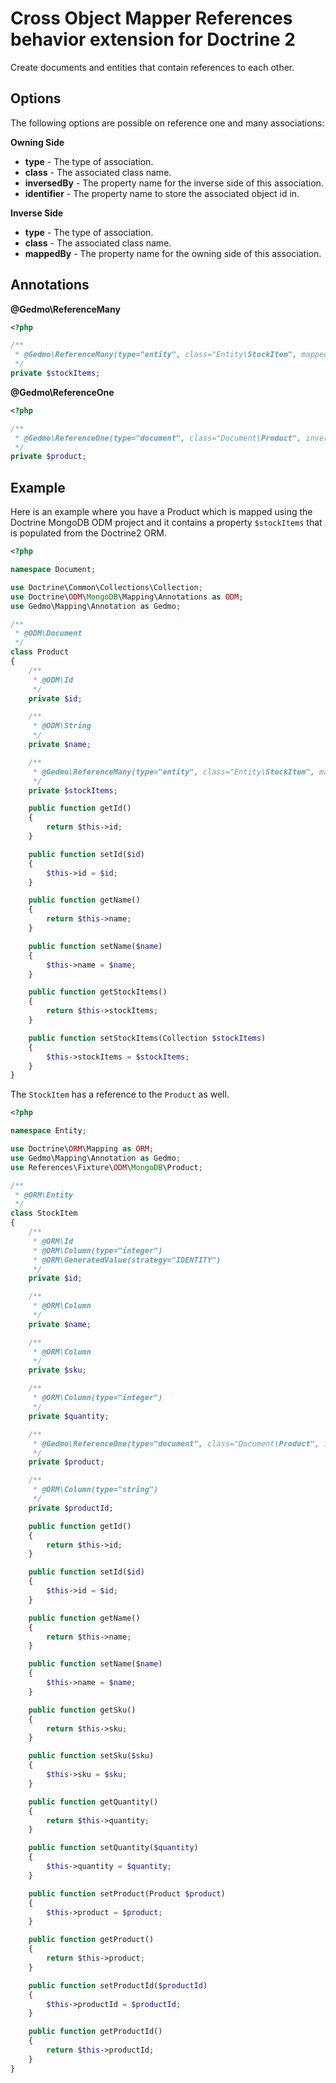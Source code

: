 # Cross Object Mapper References behavior extension for Doctrine 2

Create documents and entities that contain references to each other.

## Options

The following options are possible on reference one and many associations:

**Owning Side**

- **type** - The type of association.
- **class** - The associated class name.
- **inversedBy** - The property name for the inverse side of this association.
- **identifier** - The property name to store the associated object id in.

**Inverse Side**

- **type** - The type of association.
- **class** - The associated class name.
- **mappedBy** - The property name for the owning side of this association.

## Annotations

**@Gedmo\ReferenceMany**

``` php
<?php

/**
 * @Gedmo\ReferenceMany(type="entity", class="Entity\StockItem", mappedBy="product")
 */
private $stockItems;
```

**@Gedmo\ReferenceOne**

``` php
<?php

/**
 * @Gedmo\ReferenceOne(type="document", class="Document\Product", inversedBy="stockItems", identifier="productId")
 */
private $product;
```

## Example

Here is an example where you have a Product which is mapped using the Doctrine MongoDB ODM project and it contains a property `$stockItems` that is populated from the Doctrine2 ORM.

``` php
<?php

namespace Document;

use Doctrine\Common\Collections\Collection;
use Doctrine\ODM\MongoDB\Mapping\Annotations as ODM;
use Gedmo\Mapping\Annotation as Gedmo;

/**
 * @ODM\Document
 */
class Product
{
    /**
     * @ODM\Id
     */
    private $id;

    /**
     * @ODM\String
     */
    private $name;

    /**
     * @Gedmo\ReferenceMany(type="entity", class="Entity\StockItem", mappedBy="product")
     */
    private $stockItems;

    public function getId()
    {
        return $this->id;
    }

    public function setId($id)
    {
        $this->id = $id;
    }

    public function getName()
    {
        return $this->name;
    }

    public function setName($name)
    {
        $this->name = $name;
    }

    public function getStockItems()
    {
        return $this->stockItems;
    }

    public function setStockItems(Collection $stockItems)
    {
        $this->stockItems = $stockItems;
    }
}
```

The `StockItem` has a reference to the `Product` as well.

``` php
<?php

namespace Entity;

use Doctrine\ORM\Mapping as ORM;
use Gedmo\Mapping\Annotation as Gedmo;
use References\Fixture\ODM\MongoDB\Product;

/**
 * @ORM\Entity
 */
class StockItem
{
    /**
     * @ORM\Id
     * @ORM\Column(type="integer")
     * @ORM\GeneratedValue(strategy="IDENTITY")
     */
    private $id;

    /**
     * @ORM\Column
     */
    private $name;

    /**
     * @ORM\Column
     */
    private $sku;

    /**
     * @ORM\Column(type="integer")
     */
    private $quantity;

    /**
     * @Gedmo\ReferenceOne(type="document", class="Document\Product", inversedBy="stockItems", identifier="productId")
     */
    private $product;

    /**
     * @ORM\Column(type="string")
     */
    private $productId;

    public function getId()
    {
        return $this->id;
    }

    public function setId($id)
    {
        $this->id = $id;
    }

    public function getName()
    {
        return $this->name;
    }

    public function setName($name)
    {
        $this->name = $name;
    }

    public function getSku()
    {
        return $this->sku;
    }

    public function setSku($sku)
    {
        $this->sku = $sku;
    }

    public function getQuantity()
    {
        return $this->quantity;
    }

    public function setQuantity($quantity)
    {
        $this->quantity = $quantity;
    }

    public function setProduct(Product $product)
    {
        $this->product = $product;
    }

    public function getProduct()
    {
        return $this->product;
    }

    public function setProductId($productId)
    {
        $this->productId = $productId;
    }

    public function getProductId()
    {
        return $this->productId;
    }
}
```
